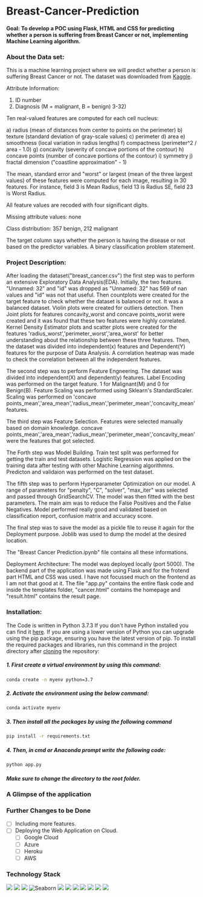 # Breast-Cancer-Prediction

#### Goal: To develop a POC using Flask, HTML and CSS for predicting whether a person is suffering from Breast Cancer or not, implementing Machine Learning algorithm.

### About the Data set: 
This is a machine learning project where we will predict whether a person is suffering Breast Cancer or not. The dataset was downloaded from [Kaggle](https://www.kaggle.com/uciml/breast-cancer-wisconsin-data).

Attribute Information:

1) ID number
2) Diagnosis (M = malignant, B = benign)
3-32)

Ten real-valued features are computed for each cell nucleus:

a) radius (mean of distances from center to points on the perimeter)
b) texture (standard deviation of gray-scale values)
c) perimeter
d) area
e) smoothness (local variation in radius lengths)
f) compactness (perimeter^2 / area - 1.0)
g) concavity (severity of concave portions of the contour)
h) concave points (number of concave portions of the contour)
i) symmetry
j) fractal dimension ("coastline approximation" - 1)

The mean, standard error and "worst" or largest (mean of the three
largest values) of these features were computed for each image,
resulting in 30 features. For instance, field 3 is Mean Radius, field
13 is Radius SE, field 23 is Worst Radius.

All feature values are recoded with four significant digits.

Missing attribute values: none

Class distribution: 357 benign, 212 malignant

The target column says whether the person is having the disease or not based on the predictor variables. A binary classification problem statement.

### Project Description: 
After loading the dataset("breast_cancer.csv") the first step was to perform an extensive Exploratory Data Analysis(EDA).
Initially, the two features "Unnamed: 32" and "id" was dropped as "Unnamed: 32" has 569 of nan values and "id" was not that useful.
Then countplots were created for the target feature to check whether the dataset is balanced or not.
It was a balanced dataset. Violin plots were created for outliers detection. Then Joint plots for features concavity_worst and concave points_worst were created and it was found that these two features were highly correlated.
Kernel Density Estimator plots and scatter plots were created for the features 'radius_worst','perimeter_worst','area_worst' for better understanding about the relationship between these three features. Then, the dataset was divided into independent(x) features and Dependent(Y) features for the purpose of Data Analysis. A correlation heatmap was made to check the correlation between all the independent features.

The second step was to perform Feature Engneering. The dataset was divided into independent(X) and dependent(y) features. Label Encoding was performed on the target feature. 1 for Malignant(M) and 0 for Benign(B).
Feature Scaling was performed using Sklearn's StandardScaler. Scaling was performed on 'concave points_mean','area_mean','radius_mean','perimeter_mean','concavity_mean' features.

The third step was Feature Selection. Features were selected manually based on domain knowledge.
concave points_mean','area_mean','radius_mean','perimeter_mean','concavity_mean' were the features that got selected.

The Forth step was Model Building. Train test split was performed for getting the train and test datasets.
Logistic Regression was applied on the training data after testing with other Machine Learning algorithmns.
Predicton and validaion was performed on the test dataset.

The fifth step was to perform Hyperparameter Optimization on our model. A range of parameters for "penalty", "C", "solver", "max_iter" was selected and passed through GridSearchCV.
The model was then fitted with the best parameters. The main aim was to reduce the False Positives and the False Negatives. Model performed really good and validated based on classification report, confusion matrix and accuracy score.

The final step was to save the model as a pickle file to reuse it again for the Deployment purpose. Joblib was used to dump the model at the desired location.

The "Breast Cancer Prediction.ipynb" file contains all these informations.

Deployment Architecture: The model was deployed locally (port 5000). The backend part of the application was made using Flask and for the frotend part HTML and CSS was used.
I have not focussed much on the frontend as I am not that good at it. The file "app.py" contains the entire flask code and inside the templates folder, "cancer.html" contains the homepage and "result.html" contains the result page. 

### Installation:
The Code is written in Python 3.7.3 If you don't have Python installed you can find it [here](https://www.python.org/downloads/). If you are using a lower version of Python you can upgrade using the pip package, ensuring you have the latest version of pip. To install the required packages and libraries, run this command in the project directory after [cloning](https://www.howtogeek.com/451360/how-to-clone-a-github-repository/) the repository:

##### 1. First create a virtual environment by using this command:
```bash
conda create -n myenv python=3.7
```
##### 2. Activate the environment using the below command:
```bash
conda activate myenv
```
##### 3. Then install all the packages by using the following command
```bash
pip install -r requirements.txt
```
##### 4. Then, in cmd or Anaconda prompt write the following code:
```bash
python app.py
```
##### Make sure to change the directory to the root folder.  

### A Glimpse of the application

### Further Changes to be Done
- [ ] Including more features.
- [ ] Deploying the Web Application on Cloud.
     - [ ] Google Cloud 
     - [ ] Azure
     - [ ] Heroku
     - [ ] AWS

### Technology Stack

<img src="https://img.shields.io/badge/Python-FFD43B?style=for-the-badge&logo=python&logoColor=darkgreen" /> <img src="https://img.shields.io/badge/Numpy-777BB4?style=for-the-badge&logo=numpy&logoColor=white" /> <img src="https://img.shields.io/badge/Pandas-2C2D72?style=for-the-badge&logo=pandas&logoColor=white" /> ![Seaborn](https://img.shields.io/badge/Seaborn-%230C55A5.svg?style=for-the-badge&logo=seaborn&logoColor=%white)  <img src="https://img.shields.io/badge/scikit_learn-F7931E?style=for-the-badge&logo=scikit-learn&logoColor=white" /> <img src="https://img.shields.io/badge/Jupyter-F37626.svg?&style=for-the-badge&logo=Jupyter&logoColor=white" /> <img src="https://img.shields.io/badge/conda-342B029.svg?&style=for-the-badge&logo=anaconda&logoColor=white"/> <img src="https://img.shields.io/badge/Kaggle-20BEFF?style=for-the-badge&logo=Kaggle&logoColor=white" />  <img src="https://img.shields.io/badge/matplotlib-342B029.svg?&style=for-the-badge&logo=matplotlib&logoColor=white"/> <img src="https://img.shields.io/badge/Flask-000000?style=for-the-badge&logo=flask&logoColor=white" /> <img src="https://img.shields.io/badge/Spyder-838485?style=for-the-badge&logo=spyder%20ide&logoColor=maroon" />

